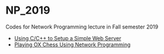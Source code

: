 # NP_2019
Codes for Network Programming lecture in Fall semester 2019

* [Using C/C++ to Setup a Simple Web Server](./assignment1/)
* [Playing OX Chess Using Network Programming](./assignment2/)
